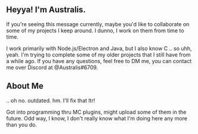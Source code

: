 ## Heyya! I'm Australis. 
If you're seeing this message currently, maybe you'd like to collaborate on some of my projects I keep around. I dunno, I work on them from time to time.

I work primarily with Node.js/Electron and Java, but I also know C .. so uhh, yeah. I'm trying to complete some of my older projects that I still have from a while ago. If you have any questions, feel free to DM me, you can contact me over Discord at @Australis#6709.

## About Me

.. oh no. outdated. hm. I'll fix that ltr!

Got into programming thru MC plugins, might upload some of them in the future. Odd way, I know, I don't really know what I'm doing here any more than you do.
